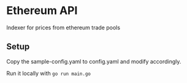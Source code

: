 # Ethereum API

Indexer for prices from ethereum trade pools

## Setup

Copy the sample-config.yaml to config.yaml and modify accordingly.

Run it locally with `go run main.go`
